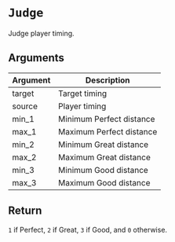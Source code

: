# `Judge`

Judge player timing.

## Arguments

| Argument | Description              |
| -------- | ------------------------ |
| target   | Target timing            |
| source   | Player timing            |
| min_1    | Minimum Perfect distance |
| max_1    | Maximum Perfect distance |
| min_2    | Minimum Great distance   |
| max_2    | Maximum Great distance   |
| min_3    | Minimum Good distance    |
| max_3    | Maximum Good distance    |

## Return

`1` if Perfect, `2` if Great, `3` if Good, and `0` otherwise.
